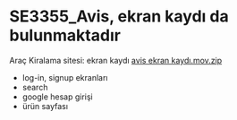 # SE3355_Avis, ekran kaydı da bulunmaktadır
Araç Kiralama sitesi:
ekran kaydı
[avis ekran kaydı.mov.zip](https://github.com/zeynep8900/SE3355_Avis/files/13954916/avis.ekran.kaydi.mov.zip)
* log-in, signup ekranları 
* search
* google hesap girişi
* ürün sayfası
